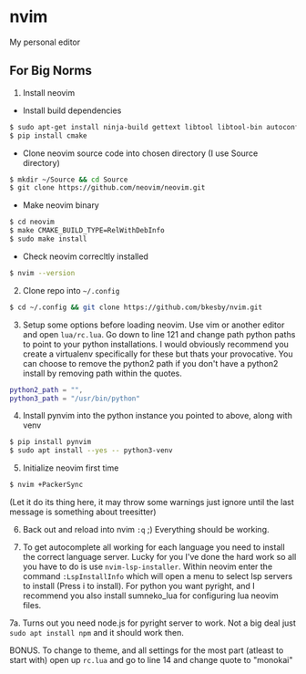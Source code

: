 # nvim
My personal editor

## For Big Norms

1. Install neovim

- Install build dependencies

```bash
$ sudo apt-get install ninja-build gettext libtool libtool-bin autoconf automake cmake g++ pkg-config unzip curl doxygen
$ pip install cmake
```

- Clone neovim source code into chosen directory (I use Source directory)

```bash
$ mkdir ~/Source && cd Source
$ git clone https://github.com/neovim/neovim.git
```

- Make neovim binary

```bash
$ cd neovim
$ make CMAKE_BUILD_TYPE=RelWithDebInfo
$ sudo make install
```

- Check neovim correcltly installed

```bash
$ nvim --version
```

2. Clone repo into  `~/.config`

```bash
$ cd ~/.config && git clone https://github.com/bkesby/nvim.git
```

3. Setup some options before loading neovim. Use vim or another editor and open `lua/rc.lua`. Go down to line 121 and change path python paths
to point to your python installations. I would obviously recommend you create a virtualenv specifically for these but thats your provocative.
You can choose to remove the python2 path if you don't have a python2 install by removing path within the quotes.

```lua
python2_path = "",
python3_path = "/usr/bin/python"
```

4. Install pynvim into the python instance you pointed to above, along with venv

```bash
$ pip install pynvim
$ sudo apt install --yes -- python3-venv
```

5. Initialize neovim first time

```bash
$ nvim +PackerSync
```

(Let it do its thing here, it may throw some warnings just ignore until the last message is something about treesitter)

6. Back out and reload into nvim `:q` ;) Everything should be working.

7. To get autocomplete all working for each language you need to install the correct language server. Lucky for you I've done the hard work
so all you have to do is use `nvim-lsp-installer`. Within neovim enter the command `:LspInstallInfo` which will open a menu to select lsp servers
to install (Press i to install). For python you want pyright, and I recommend you also install sumneko_lua for configuring lua neovim files.

7a. Turns out you need node.js for pyright server to work. Not a big deal just `sudo apt install npm` and it should work then.

BONUS. To change to theme, and all settings for the most part (atleast to start with) open up `rc.lua` and go to line 14 and change quote
to "monokai"
